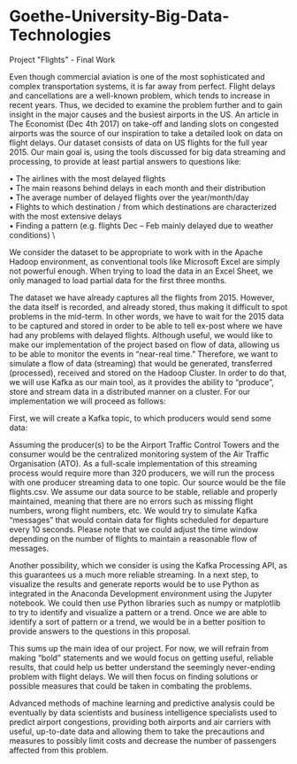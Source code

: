 # Goethe-University-Big-Data-Technologies
Project "Flights" - Final Work

Even though commercial aviation is one of the most sophisticated and complex transportation systems, it is far away from perfect. Flight delays and cancellations are a well-known problem, which tends to increase in recent years. Thus, we decided to examine the problem further and to gain insight in the major causes and the busiest airports in the US. An article in The Economist (Dec 4th 2017) on take-off and landing slots on congested airports was the source of our inspiration to take a detailed look on data on flight delays. Our dataset consists of data on US flights for the full year 2015. 
Our main goal is, using the tools discussed for big data streaming and processing, to provide at least partial answers to questions like:

•	The airlines with the most delayed flights \
•	The main reasons behind delays in each month and their distribution \
•	The average number of delayed flights over the year/month/day \
•	Flights to which destination / from which destinations are characterized with the most extensive delays \
•	Finding a pattern (e.g. flights Dec – Feb mainly delayed due to weather conditions) \

We consider the dataset to be appropriate to work with in the Apache Hadoop environment, as conventional tools like Microsoft Excel are simply not powerful enough. When trying to load the data in an Excel Sheet, we only managed to load partial data for the first three months. 

The dataset we have already captures all the flights from 2015. However, the data itself is recorded, and already stored, thus making it difficult to spot problems in the mid-term. In other words, we have to wait for the 2015 data to be captured and stored in order to be able to tell ex-post where we have had any problems with delayed flights. Although useful, we would like to make our implementation of the project based on flow of data, allowing us to be able to monitor the events in “near-real time.” Therefore, we want to simulate a flow of data (streaming) that would be generated, transferred (processed), received and stored on the Hadoop Cluster. 
In order to do that, we will use Kafka as our main tool, as it provides the ability to “produce”, store and stream data in a distributed manner on a cluster. For our implementation we will proceed as follows:

First, we will create a Kafka topic, to which producers would send some data:

Assuming the producer(s) to be the Airport Traffic Control Towers and the consumer would be the centralized monitoring system of the Air Traffic Organisation (ATO). As a full-scale implementation of this streaming process would require more than 320 producers, we will run the process with one producer streaming data to one topic. Our source would be the file flights.csv. We assume our data source to be stable, reliable and properly maintained, meaning that there are no errors such as missing flight numbers, wrong flight numbers, etc. We would try to simulate Kafka “messages” that would contain data for flights scheduled for departure every 10 seconds. Please note that we could adjust the time window depending on the number of flights to maintain a reasonable flow of messages. 

Another possibility, which we consider is using the Kafka Processing API, as this guarantees us a much more reliable streaming.
In a next step, to visualize the results and generate reports would be to use Python as integrated in the Anaconda Development environment using the Jupyter notebook. We could then use Python libraries such as numpy or matplotlib to try to identify and visualize a pattern or a trend. Once we are able to identify a sort of pattern or a trend, we would be in a better position to provide answers to the questions in this proposal. 

This sums up the main idea of our project. For now, we will refrain from making “bold” statements and we would focus on getting useful, reliable results, that could help us better understand the seemingly never-ending problem with flight delays. We will then focus on finding solutions or possible measures that could be taken in combating the problems.

Advanced methods of machine learning and predictive analysis could be eventually by data scientists and business intelligence specialists used to predict airport congestions, providing both airports and air carriers with useful, up-to-date data and allowing them to take the precautions and measures to possibly limit costs and decrease the number of passengers affected from this problem. 
